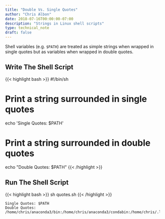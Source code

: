 ```yaml
---
title: "Double Vs. Single Quotes"
author: "Chris Albon"
date: 2018-07-16T00:00:00-07:00
description: "Strings in Linux shell scripts"
type: technical_note
draft: false
---
```


Shell variables (e.g. `$PATH`) are treated as simple strings when wrapped in single quotes but as variables when wrapped in double quotes.

## Write The Shell Script

{{< highlight bash >}}
#!/bin/sh

# Print a string surrounded in single quotes
echo 'Single Quotes: $PATH'

# Print a string surrounded in double quotes
echo "Double Quotes: $PATH"
{{< /highlight >}}

## Run The Shell Script

{{< highlight bash >}}
sh quotes.sh
{{< /highlight >}}
```
Single Quotes: $PATH
Double Quotes: /home/chris/anaconda3/bin:/home/chris/anaconda3/condabin:/home/chris/.local/bin:/home/chris/bin:/usr/local/sbin:/usr/local/bin:/usr/sbin:/usr/bin:/sbin:/bin:/usr/games:/usr/local/games:/snap/bin#!/bin/sh
```